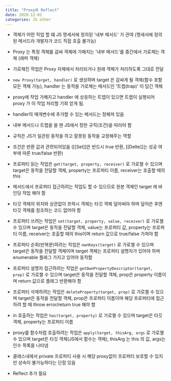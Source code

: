 ```yaml
---
title: "Proxy와 Reflect"
date: 2020-12-01
categories: JS other
---
```


- 객체가 어떤 작업 할 떄 JS 명세서에 정의된 '내부 메서드' 가 관여 (명세서에 정의된 메서드라 개발자가 코드 직접 호출 불가능)

- Proxy 는 특정 객체를 감싸 객체에 가해지는 '내부 메서드'를 중간에서 가로채는 객체 (래퍼 객체)

- 가로채진 작업은 Proxy 자체에서 처리되거나 원래 객체가 처리하도록 그대로 전달

- `new Proxy(target, handler)` 로 생성하며 target 은 감싸게 될 객체(함수 포함 모든 객체 가능), handler 는 동작을 가로채는 메서드인 '트랩(trap)' 이 담긴 객체

- proxy에 작업 가해지고 handler 에 상응하는 트앱이 있으면 트랩이 실행되어 proxy 가 이 작업 처리할 기회 얻게 됨.

- handler의 매개변수에 추가할 수 있는 메서드는 정해져 있음

- 내부 메서드나 트랩을 쓸 땐 JS에서 정한 규칙(조건)을 따라야 함

- 규칙은 JS가 일관된 동작을 하고 잘못된 동작을 교정해주는 역할

- 조건은 반환 값과 관련되어있음 ([[Set]]은 반드시 true 반환, [[Delte]]는 성공 여부에 따른 true/false 반환)

- 프로퍼티 읽는 작업은 `get(target, property, receiver)` 로 가로챌 수 있으며 target은 동작을 전달할 객체, property는 프로퍼티 이름, receiver는 호출할 때의 this

- 메서드에서 프로퍼티 접근하려는 작업도 할 수 있으므로 원본 객체인 target 에 바인딩 작업 해야 함

- 타깃 객체의 위치와 상관없이 프락시 객체는 타깃 객체 덮어써야 하며 덮어쓴 후엔 타깃 객체를 참조하는 코드 없어야 함

- 프로퍼티 쓰려는 작업은 `set(target, property, value, receiver)` 로 가로챌 수 있으며 target은 동작을 전달할 객체, value는 프로퍼티 값, property는 프로퍼티 이름, receiver는 호출할 때의 this이며 return 값으로 true/false 가져야 함

- 프로퍼티 순회(반복문)하려는 작업은 `ownKeys(target)` 로 가로챌 수 있으며 target은 동작을 전달할 객체이며 target 객체는 프로퍼티 설명자가 있어야 하며 enumerable 플래그 가지고 있어야 동작함

- 프로퍼티 설명자 접근하려는 작업은 `getOwnPropertyDescriptor(target, prop)` 로 가로챌 수 있으며 target은 동작을 전달할 객체, prop은 property 이름이며 return 값으로 플래그 반환해야 함

- 프로퍼티 삭제하려는 작업은 `deleteProperty(target, prop)` 로 가로챌 수 있으며 target은 동작을 전달할 객체, prop은 프로퍼티 이름이며 해당 프로퍼티에 접근하려 할 때 throw error/return true 해야 함

- in 호출하는 작업은 `has(target, property)` 로 가로챌 수 있으며 target은 타깃 객체, property는 프로퍼티 이름

- proxy를 함수처럼 호출하려는 작업은 `apply(target, thisArg, args` 로 가로챌 수 있으며 target은 타깃 객체(JS에서 함수는 객체), thisArg 는 this 의 값, args는 인수 목록을 나타냄

- 클래스내에서 private 프로퍼티 사용 시 해당 proxy없이 프로퍼티 보호할 수 있지만 상속이 불가능하다는 단점 있음

- Reflect 추가 필요

